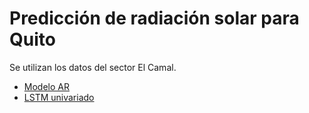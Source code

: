 # Predicción de radiación solar para Quito
Se utilizan los datos del sector El Camal.
* [Modelo AR](./Udla14_5.ipynb)
* [LSTM univariado](./Udla15.ipynb)